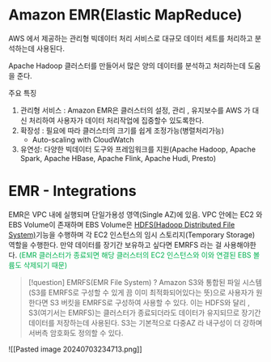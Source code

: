 # Amazon EMR(Elastic MapReduce)
AWS 에서 제공하는 관리형 빅데이터 처리 서비스로 대규모 데이터 세트를 처리하고 분석하는데 
사용된다. 

Apache Hadoop 클러스터를 만들어서 많은 양의 데이터를 분석하고 처리하는데 도움을 준다. 

주요 특징
1. 관리형 서비스 : Amazon EMR은 클러스터의 설정, 관리 , 유지보수를 AWS 가 대신 처리하여
사용자가 데이터 처리작업에 집중할수 있도록한다.
2. 확장성 : 필요에 따라 클러스터의 크기를 쉽게 조정가능(병렬처리가능) 
	- Auto-scaling with CloudWatch
3. 유연성: 다양한 빅데이터 도구와 프레임워크를 지원(Apache Hadoop, Apache Spark, Apache HBase, Apache Flink, Apache Hudi, Presto)

# EMR - Integrations
EMR은 VPC 내에 실행되며 단일가용성 영역(Single AZ)에 있음. 
VPC 안에는 EC2 와 EBS Volume이 존재하며 EBS Volume은 [HDFS(Hadoop Distributed File System)](Hadoop)기능을 수행하며 각 EC2 인스턴스의 임시 스토리지(Temporary Storage) 역할을 수행한다.
만약 데이터를 장기간 보유하고 싶다면 EMRFS 라는 걸 사용해야한다. <font color="#00b050">(EMR 클러스터가 종료되면 해당 클러스터의 EC2 인스턴스와 이와 연결된 EBS 볼륨도 삭제되기 때문)</font>

>[!question] EMRFS(EMR File System) ?
>Amazon S3와 통합된 파일 시스템(S3를 EMRFS로 구성할 수 있게 끔 이미 최적화되어있다는 뜻)으로 
>사용자가 원한다면 S3 버킷을 EMRFS로 구성하여 사용할 수 있다. 
>이는 HDFS와 달리 , S3(여기서는 EMRFS)는 클러스터가 종료되더라도 데이터가 유지되므로 장기간 데이터를 저장하는데 사용된다. S3는 기본적으로 다중AZ 라 내구성이 더 강하며 서버측 암호화도 정의할 수 있다.  
>

![[Pasted image 20240703234713.png]]


